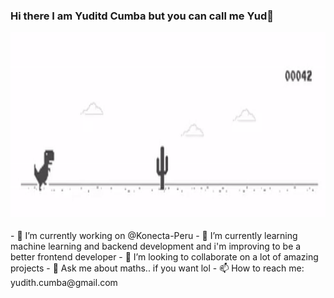 ### Hi there I am Yuditd Cumba but you can call me Yud👋
<p align="center">
  <img src="https://github.com/yud-cumba/yud-cumba/blob/main/dino.gif" width="900" height="300">
</p>
- 🔭 I’m currently working on @Konecta-Peru
- 🌱 I’m currently learning machine learning and backend development and i'm improving to be a better frontend developer
- 👯 I’m looking to collaborate on a lot of amazing projects
- 💬 Ask me about maths.. if you want lol
- 📫 How to reach me: yudith.cumba@gmail.com
